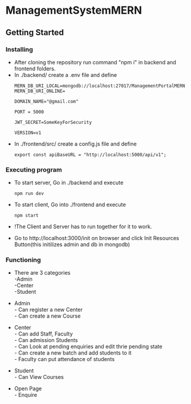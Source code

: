 # ManagementSystemMERN

## Getting Started

### Installing

* After cloning the repository run command "npm i" in backend and frontend folders.
* In ./backend/ create a .env file and define 
  ```
  MERN_DB_URI_LOCAL=mongodb://localhost:27017/ManagementPortalMERN
  MERN_DB_URI_ONLINE=

  DOMAIN_NAME="@gmail.com"

  PORT = 5000

  JWT_SECRET=SomeKeyForSecurity

  VERSION=v1
  ```
* In ./frontend/src/ create a config.js file and define 
  ```
  export const apiBaseURL = "http://localhost:5000/api/v1";
  ```


### Executing program

* To start server, Go  in ./backend and execute
  ```
  npm run dev
  ```
* To start client, Go into ./frontend and execute
  ```
  npm start
  ```
* !The Client and Server has to run together for it to work.

* Go to http://localhost:3000/init on browser and click Init Resources Button(this initilizes admin and db in mongodb)

### Functioning

* There are 3 categories  
      -Admin  
      -Center  
      -Student  

* Admin   
      - Can register a new Center  
      - Can create a new Course  

* Center   
      - Can add Staff, Faculty  
      - Can admission Students  
      - Can Look at pending enquiries and edit thrie pending state  
      - Can create a new batch and add students to it  
      - Faculty can put attendance of students  

* Student  
      - Can View Courses  

* Open Page  
      - Enquire  
